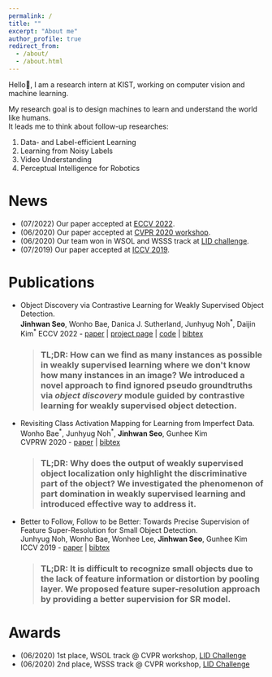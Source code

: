 ```yaml
---
permalink: /
title: ""
excerpt: "About me"
author_profile: true
redirect_from: 
  - /about/
  - /about.html
---
```


Hello:wave:, I am a research intern at KIST, working on computer vision and machine learning.

My research goal is to design machines to learn and understand the world like humans.  
It leads me to think about follow-up researches:
  1. Data- and Label-efficient Learning
  2. Learning from Noisy Labels
  3. Video Understanding
  4. Perceptual Intelligence for Robotics

News
======
* (07/2022) Our paper accepted at [ECCV 2022](/publication/2022-Seo_2022_ECCV).
* (06/2020) Our paper accepted at [CVPR 2020 workshop](/publication/2020-Bae_2020_CVPRW).
* (06/2020) Our team won in WSOL and WSSS track at [LID challenge](https://lidchallenge.github.io/).  
* (07/2019) Our paper accepted at [ICCV 2019](/publication/2019-Noh_2019_ICCV).

Publications
======
* Object Discovery via Contrastive Learning for Weakly Supervised Object Detection.  
**Jinhwan Seo**, Wonho Bae, Danica J. Sutherland, Junhyug Noh<sup>\*</sup>, Daijin Kim<sup>\*</sup>
ECCV 2022 - [paper](https://arxiv.org/pdf/2208.07576.pdf) | [project page](https://jinhseo.github.io/research/wsod.html) | [code](https://github.com/jinhseo/OD-WSCL) | [bibtex](/files/od-wscl.txt)
  >### TL;DR: How can we find as many instances as possible in weakly supervised learning where we don't know how many instances in an image? We introduced a novel approach to find ignored pseudo groundtruths via _object discovery_ module guided by contrastive learning for weakly supervised object detection.  

* Revisiting Class Activation Mapping for Learning from Imperfect Data.  
Wonho Bae<sup>\*</sup>, Junhyug Noh<sup>\*</sup>, **Jinhwan Seo**, Gunhee Kim  
CVPRW 2020 - [paper](https://lidchallenge.github.io/papers/Track-3-1-lid_paper_snuvl.pdf) | [bibtex](/files/rcam.txt)
  >### TL;DR: Why does the output of weakly supervised object localization only highlight the discriminative part of the object? We investigated the phenomenon of part domination in weakly supervised learning and introduced effective way to address it.  

* Better to Follow, Follow to be Better: Towards Precise Supervision of Feature Super-Resolution for Small Object Detection.  
Junhyug Noh, Wonho Bae, Wonhee Lee, **Jinhwan Seo**, Gunhee Kim  
ICCV 2019 - [paper](https://openaccess.thecvf.com/content_ICCV_2019/papers/Noh_Better_to_Follow_Follow_to_Be_Better_Towards_Precise_Supervision_ICCV_2019_paper.pdf) | [bibtex](/files/small.txt)
  >### TL;DR: It is difficult to recognize small objects due to the lack of feature information or distortion by pooling layer. We proposed feature super-resolution approach by providing a better supervision for SR model.  

Awards
======
* (06/2020) 1st place, WSOL track @ CVPR workshop, [LID Challenge](https://lidchallenge.github.io/)
* (06/2020) 2nd place, WSSS track @ CVPR workshop, [LID Challenge](https://lidchallenge.github.io/)

